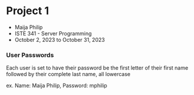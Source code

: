 # Project 1
- Maija Philip
- ISTE 341 - Server Programming
- October 2, 2023 to October 31, 2023

### User Passwords
Each user is set to have their password be the first letter of their first name followed by their complete last name, all lowercase

ex. 
Name: Maija Philip,
Password: mphilip



